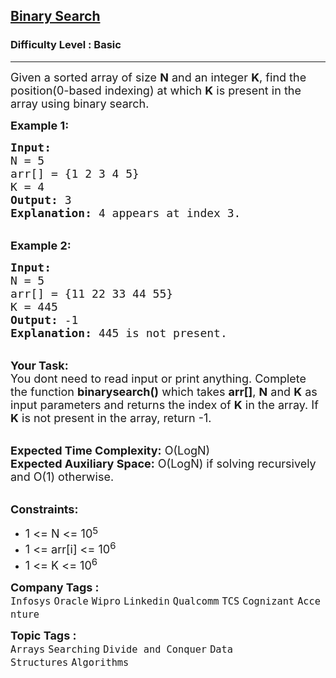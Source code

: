 <h2><a href="https://www.geeksforgeeks.org/problems/binary-search-1587115620/1?page=1&category=Searching,Binary%20Search&sortBy=difficulty">Binary Search</a></h2><h3>Difficulty Level : Basic</h3><hr><div class="problems_problem_content__Xm_eO"><p><span style="font-size: 18px;">Given a sorted array of size <strong>N</strong> and an integer <strong>K</strong>, find the position(0-based indexing) at which <strong>K</strong> is present in the array using binary search.</span></p>
<p><span style="font-size: 18px;"><strong>Example 1:</strong></span></p>
<pre><span style="font-size: 18px;"><strong>Input:</strong>
N = 5
arr[] = {1 2 3 4 5} 
K = 4
<strong>Output:</strong> 3
<strong>Explanation:</strong> 4 appears at index 3.</span></pre>
<p><br><span style="font-size: 18px;"><strong>Example 2:</strong></span></p>
<pre><span style="font-size: 18px;"><strong>Input:</strong>
N = 5
arr[] = {11 22 33 44 55} 
K = 445
<strong>Output:</strong> -1
<strong>Explanation:</strong> 445 is not present.</span></pre>
<p><br><span style="font-size: 18px;"><strong>Your Task: &nbsp;</strong><br>You dont need to read input or print anything. Complete the function <strong>binarysearch()</strong> which takes <strong>arr[]</strong>, <strong>N</strong> and <strong>K</strong> as input parameters and returns the index of <strong>K</strong> in the array. If <strong>K</strong> is not present in the array, return -1.</span></p>
<p><br><span style="font-size: 18px;"><strong>Expected Time Complexity:</strong> O(LogN)<br><strong>Expected Auxiliary Space:</strong> O(LogN) if solving recursively and O(1) otherwise.</span></p>
<p><br><span style="font-size: 18px;"><strong>Constraints:</strong></span></p>
<ul>
<li><span style="font-size: 18px;">1 &lt;= N &lt;= 10</span><sup><span style="font-size: 15px;">5</span></sup></li>
<li><span style="font-size: 18px;">1 &lt;= arr[i] &lt;= 10<sup>6</sup></span></li>
<li><span style="font-size: 18px;">1 &lt;= K &lt;= 10<sup>6</sup></span></li>
</ul></div><p><span style=font-size:18px><strong>Company Tags : </strong><br><code>Infosys</code>&nbsp;<code>Oracle</code>&nbsp;<code>Wipro</code>&nbsp;<code>Linkedin</code>&nbsp;<code>Qualcomm</code>&nbsp;<code>TCS</code>&nbsp;<code>Cognizant</code>&nbsp;<code>Accenture</code>&nbsp;<br><p><span style=font-size:18px><strong>Topic Tags : </strong><br><code>Arrays</code>&nbsp;<code>Searching</code>&nbsp;<code>Divide and Conquer</code>&nbsp;<code>Data Structures</code>&nbsp;<code>Algorithms</code>&nbsp;